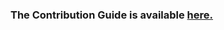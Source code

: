 <h3>The Contribution Guide is available <a href="https://jeovanimartinez.github.io/Android-Utils/docs/contributing/contribution-guide" target="_self">here.</a></h3>
